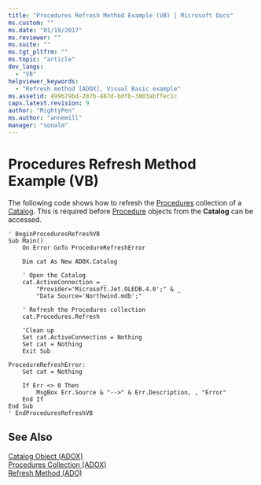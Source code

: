 ```yaml
---
title: "Procedures Refresh Method Example (VB) | Microsoft Docs"
ms.custom: ""
ms.date: "01/19/2017"
ms.reviewer: ""
ms.suite: ""
ms.tgt_pltfrm: ""
ms.topic: "article"
dev_langs: 
  - "VB"
helpviewer_keywords: 
  - "Refresh method [ADOX], Visual Basic example"
ms.assetid: 499679bd-287b-487d-bdfb-3803abffec1c
caps.latest.revision: 9
author: "MightyPen"
ms.author: "annemill"
manager: "sonalm"
---
```

# Procedures Refresh Method Example (VB)
The following code shows how to refresh the [Procedures](../../../ado/reference/adox-api/procedures-collection-adox.md) collection of a [Catalog](../../../ado/reference/adox-api/catalog-object-adox.md). This is required before [Procedure](../../../ado/reference/adox-api/procedure-object-adox.md) objects from the **Catalog** can be accessed.  
  
```  
' BeginProceduresRefreshVB  
Sub Main()  
    On Error GoTo ProcedureRefreshError  
  
    Dim cat As New ADOX.Catalog  
  
    ' Open the Catalog  
    cat.ActiveConnection = _  
        "Provider='Microsoft.Jet.OLEDB.4.0';" & _  
        "Data Source='Northwind.mdb';"  
  
    ' Refresh the Procedures collection  
    cat.Procedures.Refresh  
  
    'Clean up  
    Set cat.ActiveConnection = Nothing  
    Set cat = Nothing  
    Exit Sub  
  
ProcedureRefreshError:  
    Set cat = Nothing  
  
    If Err <> 0 Then  
        MsgBox Err.Source & "-->" & Err.Description, , "Error"  
    End If  
End Sub  
' EndProceduresRefreshVB  
```  
  
## See Also  
 [Catalog Object (ADOX)](../../../ado/reference/adox-api/catalog-object-adox.md)   
 [Procedures Collection (ADOX)](../../../ado/reference/adox-api/procedures-collection-adox.md)   
 [Refresh Method (ADO)](../../../ado/reference/ado-api/refresh-method-ado.md)